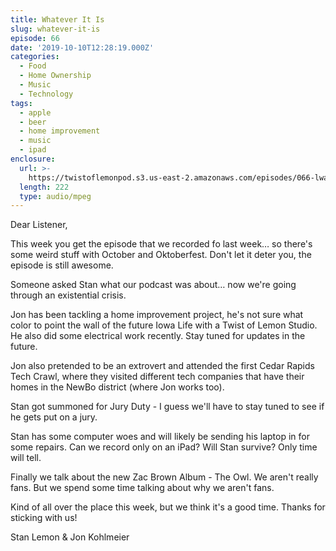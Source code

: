 ```yaml
---
title: Whatever It Is
slug: whatever-it-is
episode: 66
date: '2019-10-10T12:28:19.000Z'
categories:
  - Food
  - Home Ownership
  - Music
  - Technology
tags:
  - apple
  - beer
  - home improvement
  - music
  - ipad
enclosure:
  url: >-
    https://twistoflemonpod.s3.us-east-2.amazonaws.com/episodes/066-lwatol-20191010.mp3
  length: 222
  type: audio/mpeg
---
```


Dear Listener,

This week you get the episode that we recorded fo last week… so there's some weird stuff with October and Oktoberfest. Don't let it deter you, the episode is still awesome.

Someone asked Stan what our podcast was about… now we're going through an existential crisis.

Jon has been tackling a home improvement project, he's not sure what color to point the wall of the future Iowa Life with a Twist of Lemon Studio. He also did some electrical work recently. Stay tuned for updates in the future.

Jon also pretended to be an extrovert and attended the first Cedar Rapids Tech Crawl, where they visited different tech companies that have their homes in the NewBo district (where Jon works too).

Stan got summoned for Jury Duty - I guess we'll have to stay tuned to see if he gets put on a jury.

Stan has some computer woes and will likely be sending his laptop in for some repairs. Can we record only on an iPad? Will Stan survive? Only time will tell.

Finally we talk about the new Zac Brown Album - The Owl. We aren't really fans. But we spend some time talking about why we aren't fans.

Kind of all over the place this week, but we think it's a good time. Thanks for sticking with us!

Stan Lemon & Jon Kohlmeier

